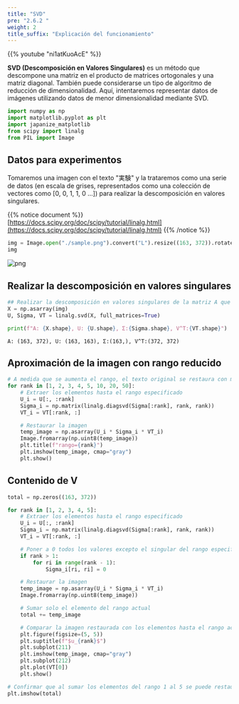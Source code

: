 ```yaml
---
title: "SVD"
pre: "2.6.2 "
weight: 2
title_suffix: "Explicación del funcionamiento"
---
```


{{% youtube "ni1atKuoAcE" %}}

<div class="pagetop-box">
    <p><b>SVD (Descomposición en Valores Singulares)</b> es un método que descompone una matriz en el producto de matrices ortogonales y una matriz diagonal. También puede considerarse un tipo de algoritmo de reducción de dimensionalidad. Aquí, intentaremos representar datos de imágenes utilizando datos de menor dimensionalidad mediante SVD.</p>
</div>


```python
import numpy as np
import matplotlib.pyplot as plt
import japanize_matplotlib
from scipy import linalg
from PIL import Image
```

## Datos para experimentos
Tomaremos una imagen con el texto "実験" y la trataremos como una serie de datos (en escala de grises, representados como una colección de vectores como [0, 0, 1, 1, 0 ...]) para realizar la descomposición en valores singulares.


{{% notice document %}}
[https://docs.scipy.org/doc/scipy/tutorial/linalg.html](https://docs.scipy.org/doc/scipy/tutorial/linalg.html)
{{% /notice %}}


```python
img = Image.open("./sample.png").convert("L").resize((163, 372)).rotate(90, expand=True)
img
```




    
![png](/images/basic/dimensionality_reduction/SVD_files/SVD_4_0.png)
    

## Realizar la descomposición en valores singulares

```python
## Realizar la descomposición en valores singulares de la matriz A que contiene los datos de la imagen del texto
X = np.asarray(img)
U, Sigma, VT = linalg.svd(X, full_matrices=True)

print(f"A: {X.shape}, U: {U.shape}, Σ:{Sigma.shape}, V^T:{VT.shape}")
```

    A: (163, 372), U: (163, 163), Σ:(163,), V^T:(372, 372)


## Aproximación de la imagen con rango reducido

```python
# A medida que se aumenta el rango, el texto original se restaura con mayor precisión
for rank in [1, 2, 3, 4, 5, 10, 20, 50]:
    # Extraer los elementos hasta el rango especificado
    U_i = U[:, :rank]
    Sigma_i = np.matrix(linalg.diagsvd(Sigma[:rank], rank, rank))
    VT_i = VT[:rank, :]

    # Restaurar la imagen
    temp_image = np.asarray(U_i * Sigma_i * VT_i)
    Image.fromarray(np.uint8(temp_image))
    plt.title(f"rango={rank}")
    plt.imshow(temp_image, cmap="gray")
    plt.show()
```

## Contenido de V

```python
total = np.zeros((163, 372))

for rank in [1, 2, 3, 4, 5]:
    # Extraer los elementos hasta el rango especificado
    U_i = U[:, :rank]
    Sigma_i = np.matrix(linalg.diagsvd(Sigma[:rank], rank, rank))
    VT_i = VT[:rank, :]

    # Poner a 0 todos los valores excepto el singular del rango especificado, dejando solo el elemento del rango actual
    if rank > 1:
        for ri in range(rank - 1):
            Sigma_i[ri, ri] = 0

    # Restaurar la imagen
    temp_image = np.asarray(U_i * Sigma_i * VT_i)
    Image.fromarray(np.uint8(temp_image))

    # Sumar solo el elemento del rango actual
    total += temp_image

    # Comparar la imagen restaurada con los elementos hasta el rango actual y los valores de la columna correspondiente de la matriz V
    plt.figure(figsize=(5, 5))
    plt.suptitle(f"$u_{rank}$")
    plt.subplot(211)
    plt.imshow(temp_image, cmap="gray")
    plt.subplot(212)
    plt.plot(VT[0])
    plt.show()

```


```python
# Confirmar que al sumar los elementos del rango 1 al 5 se puede restaurar correctamente la imagen original
plt.imshow(total)
```
